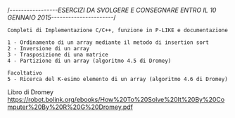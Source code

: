 /*-----------------ESERCIZI DA SVOLGERE E CONSEGNARE ENTRO IL 10 GENNAIO 2015----------------------*/

	Completi di Implementazione C/C++, funzione in P-LIKE e documentazione
	
	1 - Ordinamento di un array mediante il metodo di insertion sort
	2 - Inversione di un array
	3 - Trasposizione di una matrice 
	4 - Partizione di un array (algoritmo 4.5 di Dromey)
	
	Facoltativo
	5 - Ricerca del K-esimo elemento di un array (algoritmo 4.6 di Dromey)
	
Libro di Dromey
https://robot.bolink.org/ebooks/How%20To%20Solve%20It%20By%20Computer%20By%20R%20G%20Dromey.pdf
